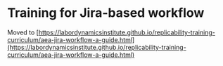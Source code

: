 # Training for Jira-based workflow

Moved to [https://labordynamicsinstitute.github.io/replicability-training-curriculum/aea-jira-workflow-a-guide.html](https://labordynamicsinstitute.github.io/replicability-training-curriculum/aea-jira-workflow-a-guide.html)
